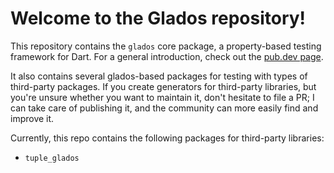 # Welcome to the Glados repository!

This repository contains the `glados` core package, a property-based testing framework for Dart.
For a general introduction, check out the [pub.dev page](https://pub.dev/packages/glados).

It also contains several glados-based packages for testing with types of third-party packages.
If you create generators for third-party libraries, but you're unsure whether you want to maintain it, don't hesitate to file a PR; I can take care of publishing it, and the community can more easily find and improve it.

Currently, this repo contains the following packages for third-party libraries:

- `tuple_glados`
